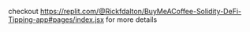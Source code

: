 checkout https://replit.com/@Rickfdalton/BuyMeACoffee-Solidity-DeFi-Tipping-app#pages/index.jsx for more details
